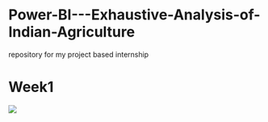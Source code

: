 # Power-BI---Exhaustive-Analysis-of-Indian-Agriculture
repository for my project based internship 
<h1>Week1</h1>
<img src="Resuls/week1.png">

